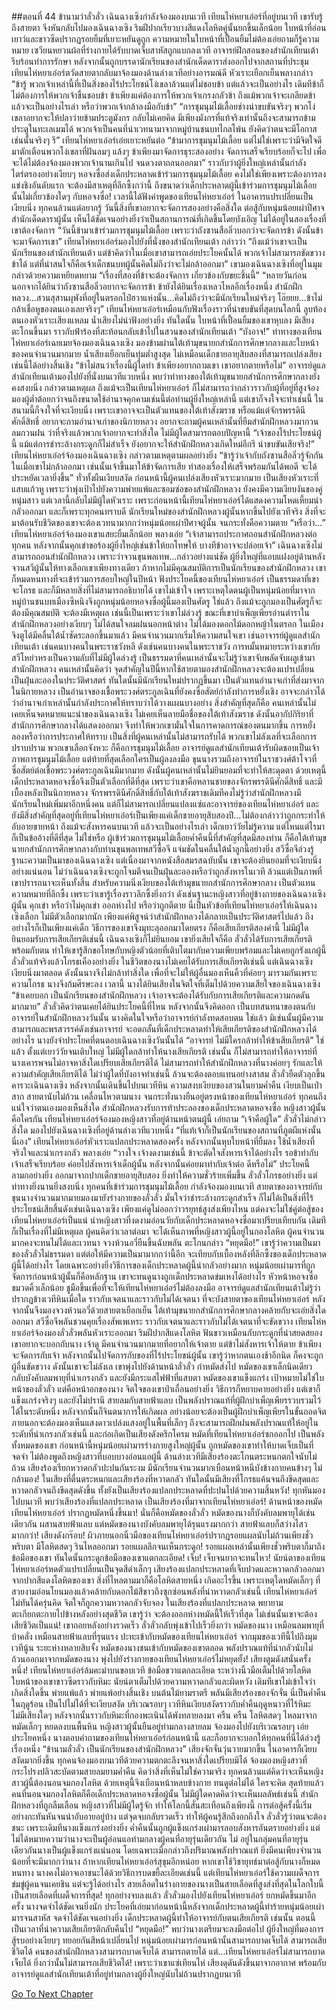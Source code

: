 ##ตอนที่ 44 ข้านามว่าลั่วลั่ว
เฉินฉางเซิงกำลังจ้องมองบนเวที
เทียนไห่หยาเอ๋อร์ที่อยู่บนเวที เขารับรู้ถึงสายตา จึงหันกลับไปมองเฉินฉางเซิง ริมฝีปากเรียวบางสีแดงโลหิตคู่นั้นยกขึ้นเล็กน้อย ใบหน้าที่อ่อนเยาว์และขาวซีดปรากฏรอยยิ้มที่เยาะหยันดูถูก ความหมายในใบหน้าที่เปื้อนยิ้มไม่ต้องเอ่ยถามก็รู้ความหมาย
เซวียนหยวนผ้อที่ร่างกายได้รับบาดเจ็บสาหัสถูกแบกลงเวที อาจารย์ฝึกสอนของสำนักเทียนเต้ารีบร้อนทำการรักษา หลังจากนั้นถูกบรรดานักเรียนของสำนักเด็ดดาราส่งออกไปจากสถานที่ประชุม เทียนไห่หยาเอ๋อร์ตวัดสายตากลับมาจ้องมองด้านล่างเวทีอย่างอารมณ์ดี หัวเราะเยือกเย็นพลางกล่าว “ข้ารู้ พวกเจ้าเหล่านี้ที่เป็นสิ่งของไร้ประโยชน์โง่เขลาล้วนแต่ไม่ชอบข้า แต่แล้วจะเป็นอย่างไร เดิมทีข้าก็ไม่ต้องการให้พวกเจ้าชื่นชอบข้า ข้าเพียงแค่ต้องการให้พวกเจ้าเกรงกลัวข้า ถึงแม้พวกเจ้าจะเกลียดข้าแล้วจะเป็นอย่างไรเล่า หรือว่าพวกเจ้ากล้าลงมือกับข้า”
“การชุมนุมไม้เลื้อยช่างน่าขบขันจริงๆ พวกโง่เขลาอยากจะให้ปลาว่ายข้ามประตูมังกร กลับไม่เคยคิด มีเพียงมังกรที่แท้จริงเท่านั้นถึงจะสามารถข้ามประตูในทะเลเมฆได้ พวกเจ้าเป็นคนที่น่าเวทนามาจากหมู่บ้านชนบทไกลโพ้น ยังคิดว่าตนจะมีโอกาสเช่นนั้นจริงๆ รึ”
เทียนไห่หยาเอ๋อร์เอ่ยเยาะหยันต่อ “ข้ามาการชุมนุมไม้เลื้อย แต่ไม่ใช่เพราะว่ามีจิตใจดีมาตักเตือนพวกโง่เขลาที่ฝันลมๆ แล้งๆ ข้าเพียงมาจัดการธุระสองอย่าง จัดการเสร็จเรียบร้อยก็จะไป เพื่อจะได้ไม่ต้องจ้องมองพวกเจ้านานเกินไป จนดวงตาถลนออกมา”
ราวกับว่าผู้ยิ่งใหญ่เหล่านั้นกำลังไตร่ตรองอย่างเงียบๆ หอจงซื่อส่งเด็กประหลาดเข้าร่วมการชุมนุมไม้เลื้อย คงไม่ใช่เพียงเพราะต้องการลงแข่งชิงอันดับแรก จะต้องมีสาเหตุที่ลึกซึ้งกว่านี้ ถึงขนาดว่าเด็กประหลาดผู้นี้เข้าร่วมการชุมนุมไม้เลื้อยนั้นไม่เกี่ยวข้องใดๆ กับหอจงซื่อ!
เวลานี้ได้ฟังคำพูดของเทียนไห่หยาเอ๋อร์ ในอาคารแปรเปลี่ยนเป็นเงียบนิ่ง ทุกคนล้วนแต่อยากรู้ วันนี้สิ่งที่เขาอยากจะจัดการสองอย่างคือสิ่งใด
ต่อสู้กับหนุ่มน้อยเผ่าปีศาจสำนักเด็ดดาราผู้นั้น เห็นได้ชัดเจนอย่างยิ่งว่าเป็นสถานการณ์ที่เกิดขึ้นโดยบังเอิญ ไม่ได้อยู่ในสองเรื่องที่เขาต้องจัดการ
“วันนี้ข้ามาเข้าร่วมการชุมนุมไม้เลื้อย เพราะว่าถังซานสือลิ่วบอกว่าจะจัดการข้า ดังนั้นข้าจะมาจัดการเขา”
เทียนไห่หยาเอ๋อร์มองไปยังที่นั่งของสำนักเทียนเต้า กล่าวว่า “ถึงแม้ว่าเขาจะเป็นนักเรียนของสำนักเทียนเต้า แต่ข้าคิดว่าในเมื่อเขาสามารถเอ่ยประโยคนั้นได้ พวกเจ้าไม่สามารถขัดขวางข้าได้ แต่ที่น่าสนใจก็คือเจ้าเด็กชนบทผู้นั้นคิดไม่ถึงว่าจะไม่กล้าออกมา”
เขามองเฉินฉางเซิงที่อยู่ในมุม กล่าวด้วยความเหยียดหยาม “เรื่องที่สองที่ข้าจะต้องจัดการ เกี่ยวข้องกับขยะชิ้นนี้”
“หลายวันก่อน นอกจากได้ยินว่าถังซานสือลิ่วอยากจะจัดการข้า ข้ายังได้ยินเรื่องเหลวไหลอีกเรื่องหนึ่ง สำนักฝึกหลวง...สวนสุสานผุพังที่อยู่ในตรอกไป๋ฮวาแห่งนั้น...คิดไม่ถึงว่าจะมีนักเรียนใหม่จริงๆ โอ๊ยยย...ข้าไม่กล้าเชื่อหูของตนเองเลยจริงๆ”
เทียนไห่หยาเอ๋อร์เหมือนกับฟังเรื่องราวที่น่าขบขันที่สุดบนโลกนี้ ลูบท้องตนเองหัวเราะเสียงแหลม น้ำเสียงไม่น่าฟังอย่างยิ่ง
ทันใดนั้น ใบหน้าที่เปื้อนยิ้มของเขาหุบลง มีเสียงตะโกนขึ้นมา ราวกับฟ้าร้องที่สะท้อนกลับเข้าไปในสวนของสำนักเทียนเต้า
“บังอาจ!”
ท่าทางของเทียนไห่หยาเอ๋อร์เฉยเมยจ้องมองเฉินฉางเซิง มองข้ามผ่านใต้เท้ามุขนายกสำนักการศึกษากลางและใบหน้าของคนจำนวนมากมาย น้ำเสียงเยือกเย็นทุ่มต่ำสูงสุด ไม่เหมือนเด็กชายอายุสิบสองที่สามารถเปล่งเสียงเช่นนี้ได้อย่างสิ้นเชิง “ข้าไม่สนว่าเรื่องนี้ผู้ใดทำ ข้าเพียงอยากถามเขา เขาอยากตายหรือไม่”
อาจารย์ดูแลสำนักเทียนเต้ามองไปยังที่นั่งบนเวทีแวบหนึ่ง พบว่าท่าทางของใต้เท้ามุขนายกสำนักการศึกษากลางยังคงสงบนิ่ง
กล่าวตามเหตุผล ถึงแม้จะเป็นเทียนไห่หยาเอ๋อร์ ก็ไม่สามารถว่ากล่าวราวกับผู้ที่อยู่ที่สูงจ้องมองผู้ต่ำต้อยกว่าจนถึงขนาดใช้อำนาจคุกคามเช่นนี้ต่อท่านผู้ยิ่งใหญ่เหล่านี้
แต่เขาก็จงใจจะทำเช่นนี้ ในสนามนี้ก็จงใจที่จะเงียบนิ่ง
เพราะเขาอาจจะเป็นตัวแทนของใต้เท้าสังฆราช หรือแม้แต่จักรพรรดินีศักดิ์สิทธิ์ อยากจะถามอำนาจเก่าของนิกายหลวง อยากจะถามผู้คนเหล่านั้นที่ยืมสำนักฝึกหลวงมากวนลมกวนฝน ว่าที่จริงแล้วพวกเจ้าอยากจะทำสิ่งใด
ไม่มีผู้ใดสามารถตอบปัญหานี้
“เจ้าของไร้ประโยชน์ผู้นี้ แม้แต่การชำระล้างกระดูกก็ไม่สำเร็จ ยังอยากจะให้สำนักฝึกหลวงเกิดใหม่อีกรึ น่าขบขันเสียจริง!”
เทียนไห่หยาเอ๋อร์จ้องมองเฉินฉางเซิง กล่าวตามเหตุตามผลอย่างยิ่ง “ข้ารู้ว่าเจ้ากับถังซานสือลิ่วรู้จักกัน ในเมื่อเขาไม่กล้าออกมา เช่นนั้นเจ้าขึ้นมาให้ข้าจัดการเสีย ทำสองเรื่องให้เสร็จพร้อมกันได้พอดี จะได้ประหยัดเวลายิ่งขึ้น”
ทั่วทั้งผืนเงียบสงัด
ก่อนหน้านี้ผู้คนเปล่งเสียงหัวเราะมากมาย เป็นเสียงหัวเราะที่แสบแก้วหู เพราะว่าพุ่งเป้าไปยังความพ่ายแพ้และซอมซ่อของสำนักฝึกหลวง ยังคงมีความเงียบงันของคู่หนุ่มสาว
แต่เวลานี้กลับไม่มีผู้ใดหัวเราะ เพราะก่อนหน้านี้เทียนไห่หยาเอ๋อร์ได้แสดงความโหดเหี้ยมน่ากลัวออกมา และก็เพราะทุกคนทราบดี นักเรียนใหม่ของสำนักฝึกหลวงผู้นั้นหากขึ้นไปยังเวทีจริง สิ่งที่จะมาต้อนรับชีวิตของเขาจะต้องเวทนามากกว่าหนุ่มน้อยเผ่าปีศาจผู้นั้น จนกระทั่งคือความตาย
“หรือว่า...”
เทียนไห่หยาเอ๋อร์จ้องมองเขาแสยะยิ้มเล็กน้อย พลางเอ่ย “เจ้าสามารถประกาศถอนสำนักฝึกหลวงต่อทุกคน หลังจากนั้นคุกเข่าขอร้องผู้ยิ่งใหญ่เช่นข้าให้ยกโทษให้ บางทีข้าอาจจะปล่อยเจ้า”
เฉินฉางเซิงไม่สามารถถอนสำนักฝึกหลวง เพราะว่าจวนขุนพลเทพ...กล่าวอย่างแน่ชัด ผู้ยิ่งใหญ่ที่แอบแฝงอยู่ด้านหลังจวนสวีผู้นั้นให้ทางเลือกเขาเพียงทางเดียว ถ้าหากไม่มีคุณสมบัติการเป็นนักเรียนของสำนักฝึกหลวง เขาก็หมดหนทางที่จะเข้าร่วมการสอบใหญ่ในปีหน้า
ฟังประโยคนี้ของเทียนไห่หยาเอ๋อร์ เป็นธรรมดาที่เขาจะโกรธ และก็มีหลายสิ่งที่ไม่สามารถอธิบายได้
เขาไม่เข้าใจ
เพราะเหตุใดตนผู้เป็นหนุ่มน้อยที่มาจากหมู่บ้านชนบทเมืองซีหนิงจึงถูกหนุ่มน้อยหอจงซื่อผู้นี้มองเป็นศัตรู ใช่แล้ว ถึงแม้จะถูกมองเป็นศัตรูก็จะต้องมีคุณสมบัติ จะต้องมีเหตุผล
เช่นนี้เป็นเพราะว่าเขาไม่ล่วงรู้ ขณะที่เขาบำเพ็ญเพียรอ่านตำราในสำนักฝึกหลวงอย่างเงียบๆ ไม่ได้สนใจลมฝนนอกหน้าต่าง ไม่ได้มองดอกไม้ดอกหญ้าในตรอก ในเมืองจิงตูได้มีคลื่นใต้น้ำซัดระลอกขึ้นมาแล้ว มีคนจำนวนมากเริ่มให้ความสนใจเขา เช่นอาจารย์ผู้ดูแลสำนักเทียนเต้า เช่นคนบางคนในพระราชวังหลี ดังเช่นคนบางคนในพระราชวัง
การหมั้นหมายระหว่างเขากับสวีโหย่วหรงเป็นความลับที่ไม่มีผู้ใดล่วงรู้ เป็นธรรมดาที่คนเหล่านั้นจะไม่รู้ว่าเขาจับพลัดจับผลูเข้ามาสำนักฝึกหลวง คนเหล่านั้นคิดว่า จุดสำคัญในปีนี้หากใช้สายตามองสำนักฝึกหลวงจะต้องแปรเปลี่ยนเป็นฝุ่นละอองในประวัติศาสตร์ ทันใดนั้นมีนักเรียนใหม่ปรากฏขึ้นมา เป็นตัวแทนอำนาจเก่าที่ส่งมาจากในนิกายหลวง เป็นอำนาจของเชื้อพระวงศ์ตระกูลเฉินที่ยังคงซื่อสัตย์กำลังทำการหยั่งเชิง อาจจะกล่าวได้ว่าอำนาจเก่าเหล่านั้นกำลังประกาศให้ทราบว่าได้วางแผนบางอย่าง สิ่งสำคัญที่สุดก็คือ คนเหล่านั้นไม่เคยเห็นจดหมายแนะนำของเฉินฉางเซิง ไม่เคยเห็นลายมือชื่อของใต้เท้าสังฆราช ดังนั้นอากัปกิริยาที่สำนักการศึกษากลางได้แสดงออกมา จึงทำให้พวกเขามั่นใจในการคาดการณ์ของตนมากขึ้น
การหยั่งลองหรือว่าการประกาศให้ทราบ เป็นสิ่งที่ผู้คนเหล่านั้นไม่สามารถรับได้ พวกเขาไม่ลังเลที่จะเลือกการปราบปราม พวกเขาเลือกจังหวะ ก็คือการชุมนุมไม้เลื้อย อาจารย์ดูแลสำนักเทียนเต้ารับผิดชอบเป็นเจ้าภาพการชุมนุมไม้เลื้อย แต่ท้ายที่สุดเลือกใครเป็นผู้ลงลงมือ
ขุนนางรวมถึงอาจารย์ในราชวงศ์ต้าโจวที่ซื่อสัตย์ต่อเชื้อพระวงศ์ตระกูลเฉินมีมากมาย ดังนั้นผู้คนเหล่านั้นไม่ยินยอมที่จะทำให้สะดุดตา ด้วยเหตุนี้เด็กประหลาดหอจงซื่อจึงเป็นตัวเลือกที่ดีที่สุด เพราะว่าเขาคือหลานชายของจักรพรรดินีศักดิ์สิทธิ์ และมีเบื้องหลังเป็นนิกายหลวง
จักรพรรดินีศักดิ์สิทธิ์กับใต้เท้าสังฆราชเดิมทีคงไม่รู้ว่าสำนักฝึกหลวงมีนักเรียนใหม่เพิ่มมาอีกหนึ่งคน แต่ก็ไม่สามารถเปลี่ยนแปลงแซ่และอาจารย์ของเทียนไห่หยาเอ๋อร์ และยังมีสิ่งสำคัญที่สุดอยู่ที่เทียนไห่หยาเอ๋อร์เป็นเพียงแค่เด็กชายอายุสิบสองปี...ไม่ต้องกล่าวว่าถูกกระทำให้อับอายขายหน้า ถึงแม้จะสังหารคนบนเวที แล้วจะเป็นอย่างไรเล่า
เด็กเยาว์วัยไม่รู้ความ แต่ไหนแต่ไรมาก็เป็นข้ออ้างที่ดีที่สุด ไม่ใช่หรือ
ผู้เข้าร่วมการชุมนุมไม้เลื้อยค่ำคืนนี้ที่สำคัญที่สุดมีสองท่าน ก็คือใต้เท้ามุขนายกสำนักการศึกษากลางกับท่านขุนพลเทพสวีซื่อจี แจ่มชัดในคลื่นใต้น้ำลูกนี้อย่างยิ่ง สวีซื่อจีล่วงรู้ฐานะความเป็นมาของเฉินฉางเซิง แต่เนื่องมาจากหนังสือสมรสฉบับนั้น เขาจะต้องยินยอมที่จะเงียบนิ่งอย่างแน่นอน ไม่ว่าเฉินฉางเซิงจะถูกโจมตีจนเป็นฝุ่นละอองหรือว่าถูกสังหารในเวที ล้วนแต่เป็นภาพที่เขาปรารถนาจะเห็นทั้งสิ้น สำหรับความนิ่งเงียบของใต้เท้ามุขนายกสำนักการศึกษากลาง เป็นตัวแทนความหมายที่ลึกซึ้ง เพราะว่าเขารู้เรื่องราวลึกซึ้งยิ่งกว่า
ดังเช่นฐานะหญิงสาวที่อยู่ข้างกายของเฉินฉางเซิงผู้นั้น
คุกเข่า หรือว่าไม่คุกเข่า ออกห่างไป หรือว่าถูกตีตาย นี่เป็นหัวข้อที่เทียนไห่หยาเอ๋อร์ให้เฉินฉางเซิงเลือก ไม่มีตัวเลือกมากนัก เพียงแค่พิสูจน์ว่าสำนักฝึกหลวงได้กลายเป็นประวัติศาสตร์ไปแล้ว ถึงอย่างไรก็เป็นเพียงแค่เด็ก วิธีการของเขาจึงมุทะลุออกมาโดยตรง ก็คือเสียเกียรติสองคำนี้
ไม่มีผู้ใดยินยอมรับการเสียเกียรติเช่นนี้ เฉินฉางเซิงก็ไม่ยินยอม เขายิ่งเสียใจก็คือ ลั่วลั่วได้รับการเสียเกียรติพร้อมกับตน ทำให้เขารู้สึกขอโทษกับหญิงตัวน้อยที่เติบโตมากับความเพียบพร้อมและไม่เคยถูกรังแกผู้นี้
ลั่วลั่วแท้จริงแล้วโกรธเคืองอย่างยิ่ง ในชีวิตของนางไม่เคยได้รับการเสียเกียรติเช่นนี้ แต่เฉินฉางเซิงเงียบนิ่งมาตลอด ดังนั้นนางจึงไม่กล้าทำสิ่งใด เพื่อที่จะไม่ให้ผู้อื่นมองเห็นคิ้วที่ค่อยๆ มารวมกันเพราะความโกรธ นางจึงก้มศีรษะลง
เวลานี้ นางได้ยินเสียงในจิตใจที่เต็มไปด้วยความเสียใจของเฉินฉางเซิง
“ข้าเคยบอก เป็นนักเรียนของสำนักฝึกหลวง เจ้าอาจจะต้องได้รับกับการเสียเกียรติและความกดดันมากมาย”
ลั่วลั่วคิดว่าตนเคยได้ยินประโยคนี้ที่ไหน หลังจากนั้นจึงคิดออก เป็นบทสนทนาของตนกับอาจารย์ในสำนักฝึกหลวงวันนั้น นางคิดในใจหรือว่าอาจารย์กำลังทดสอบตน ใช่แล้ว มิเช่นนั้นผู้มีความสามารถและพรสวรรค์ดังเช่นอาจารย์ จะอดกลั้นที่เด็กประหลาดทำให้เสียเกียรติของสำนักฝึกหลวงได้อย่างไร
นางยังจำประโยคที่ตนตอบเฉินฉางเซิงวันนั้นได้
“อาจารย์ ไม่มีใครกล้าทำให้ข้าเสียเกียรติ”
ใช่แล้ว ตั้งแต่เยาว์วัยจนเติบใหญ่ ไม่มีผู้ใดกล้าทำให้นางเสียเกียรติ เช่นนั้น ก็ไม่สามารถทำให้อาจารย์ที่นางเคารพจนไม่อาจหาสิ่งใดเปรียบเสียเกียรติได้ ไม่สามารถทำให้สำนักฝึกหลวงที่นางค่อยๆ รักและให้ความสำคัญเสียเกียรติได้ ไม่ว่าผู้ใดที่บังอาจทำเช่นนี้ ล้วนจะต้องตอบแทนอย่างสาสม
ลั่วลั่วยืดตัวลุกขึ้น คารวะเฉินฉางเซิง หลังจากนั้นเดินขึ้นไปบนเวทีหิน
ความสงบเงียบของสวนในยามค่ำคืน เงียบเป็นเป่าสาก สายตานับไม่ถ้วน เคลื่อนไหวตามนาง
จนกระทั่งนางยืนอยู่ตรงหน้าของเทียนไห่หยาเอ๋อร์ ทุกคนถึงแน่ใจว่าตนเองมองเห็นสิ่งใด
สำนักฝึกหลวงรับการท้าประลองของเด็กประหลาดหอจงซื่อ
หญิงสาวผู้นั้นคือใครกัน
เทียนไห่หยาเอ๋อร์จ้องมองหญิงสาวที่อยู่ด้านหน้าตนผู้นี้ เอ่ยถาม “เจ้าคือผู้ใด”
ลั่วลั่วไม่กล่าวสิ่งใด มองไปยังเฉินฉางเซิงที่อยู่ด้านล่างเวทีแวบหนึ่ง
“ที่แท้เจ้าก็เป็นนักเรียนของสถานที่ภูตผีแห่งนั้นนี่เอง”
เทียนไห่หยาเอ๋อร์หัวเราะแปลกประหลาดสองครั้ง หลังจากนั้นหุบใบหน้าที่ยิ้มลง ใช้น้ำเสียงที่จริงใจและน่าเกรงกลัว พลางเอ่ย “วางใจ เจ้างดงามเช่นนี้ ข้าจะตัดใจสังหารเจ้าได้อย่างไร รอข้าทำกับเจ้าเสร็จเรียบร้อย ค่อยไปสังหารเจ้าเด็กผู้นั้น หลังจากนั้นค่อยมาทำกับเจ้าต่อ ดีหรือไม่”
ประโยคนี้ลามกอย่างยิ่ง ออกมาจากปากเด็กชายอายุสิบสอง ยิ่งทำให้ความชั่วร้ายเพิ่มขึ้น
ลั่วลั่วโกรธอย่างยิ่ง แต่ท่าทางยิ่งนานยิ่งสงบนิ่ง
ทุกคนที่เข้าร่วมการชุมนุมไม้เลื้อย กำลังจ้องมองบนเวที สายตาของอาจารย์กับขุนนางจำนวนมากมายมองมายังร่างกายของลั่วลั่ว มั่นใจว่าชำระล้างกระดูกสำเร็จ ก็ไม่ได้เป็นสิ่งที่ไร้ประโยชน์เสียสิ้นดังเช่นเฉินฉางเซิง เพียงแค่ดูไม่ออกว่าวรยุทธ์สูงส่งเพียงไหน แต่คงจะไม่ใช่คู่ต่อสู้ของเทียนไห่หยาเอ๋อร์เป็นแน่
นำหญิงสาวที่งดงามอ่อนวัยกับเด็กประหลาดหอจงซื่อมาเปรียบเทียบกัน เดิมทีก็เป็นเรื่องที่ไม่มีเหตุผล
ผู้คนคิดว่าเวลาต่อมา จะได้เห็นภาพที่หญิงสาวผู้นี้อยู่ในกองโลหิต ผู้คนจำนวนมากคงจะทนไม่ได้และเวทนา
จวงห้วนอวี่ยืนขึ้นฉับพลัน ตะโกนกล่าว “หยุดมือ!”
เขารู้ว่าความเป็นมาของลั่วลั่วไม่ธรรมดา แต่ต่อให้มีความเป็นมามากกว่านี้อีก จะเทียบกับเบื้องหลังที่ลึกซึ้งของเด็กประหลาดผู้นี้ได้อย่างไร โดยเฉพาะอย่างยิ่งวิธีการของเด็กประหลาดผู้นี้น่ากลัวอย่างมาก หนุ่มน้อยเผ่ามารที่ถูกจัดการก่อนหน้าผู้นั้นก็คือหลักฐาน เขาจะทนดูนางถูกเด็กประหลาดข่มเหงได้อย่างไร
หัวหน้าหอจงซื่อขมวดคิ้วเล็กน้อย ชูมือขึ้นเพื่อที่จะให้เทียนไห่หยาเอ๋อร์ไม่ต้องลงมือ อาจารย์ดูแลสำนักเทียนเต้าไม่รู้ว่าปรากฏข้างเวทีหินเมื่อใด ราวกับเจตนาและราวกับไม่ได้เจตนา ที่จะบังสายตาของเทียนไห่หยาเอ๋อร์ หลังจากนั้นจึงมองจวงห้วนอวี่ด้วยสายตาเยือกเย็น
ใต้เท้ามุขนายกสำนักการศึกษากลางคล้ายกับจะเอ่ยสิ่งใดออกมา สวีซื่อจีพลันชวนคุยเรื่องสัพเพเหระ ราวกับเจตนาและราวกับไม่ได้เจตนาที่จะขัดขวาง
เทียนไห่หยาเอ๋อร์จ้องมองลั่วลั่วพลันหัวเราะออกมา ริมฝีปากสีแดงโลหิต ฟันขาวเหมือนกับกระดูกที่น่าสยดสยอง
เขาอยากจะบอกกับนาง เจ้าดู มีคนจำนวนมากมายที่อยากให้เจ้าตาย แต่ข้าไม่สังหารเจ้าให้ตาย ข้าเพียงจะจัดการกับเจ้า หลังจากนั้นไปจัดการกับของที่ไร้ประโยชน์ผู้นั้น
เขารู้ว่าหากตนเองช้าอีกนิด ก็คงจะถูกผู้อื่นขัดขวาง ดังนั้นเขาจะไม่ลังเล
เขาพุ่งไปยังด้านหน้าลั่วลั่ว กำหมัดส่งไป
หมัดของเขาเล็กนิดเดียว กลับบังคับลมพายุที่น่าเกรงกลัว และยังมีกระแสไฟฟ้าที่แสบตา
หมัดของเขาแข็งแกร่ง เป้าหมายไม่ใช่ใบหน้าของลั่วลั่ว แต่คือหน้าอกของนาง
จิตใจของเขาป่าเถื่อนอย่างยิ่ง วิธีการก็หยาบคายอย่างยิ่ง แต่เขาก็แข็งแกร่งจริงๆ และยังไม่ปรานี
สายลมกับสายฟ้าแลบ เป็นพลังปราณแท้ที่ผู้ฝึกบำเพ็ญเพียรรวบรวมไว้ได้ในระดับหนึ่ง หลังจากนั้นก็จินตนาการให้เกิดผล อย่างน้อยจะต้องเป็นผู้ฝึกบำเพ็ญเพียรในขั้นถอดจิต ภายนอกจะต้องมองเห็นแสงดาวเปล่งแสงอยู่ในพื้นที่เล็กๆ ถึงจะสามารถฝึกฝนพลังปราณแท้ให้อยู่ในระดับที่น่าเกรงกลัวเช่นนี้ และก่อเกิดเป็นเสียงดังครึกโครม
หมัดที่เทียนไห่หยาเอ๋อร์ชกออกไป เป็นพลังทั้งหมดของเขา
ก่อนหน้านี้หนุ่มน้อยเผ่ามารร่างกายสูงใหญ่ผู้นั้น ถูกหมัดของเขาทำให้บาดเจ็บเป็นที่จดจำ ไม่ต้องพูดถึงหญิงสาวที่บอบบางอ่อนแอผู้นี้
ด้านล่างเวทีมีเสียงร้องตะโกนตระหนกตกใจนับไม่ถ้วน เสียงร้องเรียกหวาดกลัวปะปนกันระงม มีนักเรียนจำนวนมากเบือนหน้าหนีบังข้างกายคนข้างๆ ไม่กล้ามอง!
ในเสียงที่ตื่นตระหนกและเสียงร้องที่หวาดกลัว ทันใดนั้นมีเสียงที่โกรธแค้นจนถึงขีดสุดและหวาดกลัวจนถึงขีดสุดดังขึ้น ทั้งยังเป็นเสียงร้องแปลกประหลาดที่ปะปนไปด้วยความสิ้นหวัง!
ทุกหันมองไปบนเวที พบว่าเสียงร้องที่แปลกประหลาด เป็นเสียงร้องที่มาจากเทียนไห่หยาเอ๋อร์!
ด้านหน้าของหมัดเทียนไห่หยาเอ๋อร์ ปรากฏหมัดหนึ่งขึ้นมา!
นั่นก็คือหมัดของลั่วลั่ว
หมัดของนางก็บังคับลมพายุได้เช่นเดียวกัน ผสานสายฟ้าแลบ แต่หมัดของนางบังคับลมพายุได้รุนแรงมากกว่า สายฟ้าแลบก็สว่างไสวมากกว่า!
เสียงดังกร๊อบ!
ผิวภายนอกนิ้วมือของเทียนไห่หยาเอ๋อร์ปรากฏรอยแผลนับไม่ถ้วนเพียงชั่วพริบตา มีโลหิตสดๆ รินไหลออกมา รอยแผลลึกจนเห็นกระดูก!
รอยแผลเหล่านั้นเพียงชั่วพริบตาก็มาถึงข้อมือของเขา ทันใดนั้นกระดูกข้อมือของเขาแตกละเอียด!
เจ็บ! เจ็บจนยากจะทนไหว!
นัยน์ตาของเทียนไห่หยาเอ๋อร์หดตัวแปรเปลี่ยนเป็นจุดสีดำเล็กๆ เสียงร้องแปลกประหลาดที่เจ็บปวดและหวาดกลัวออกมาจากปากสีแดงโลหิตของเขา
สิ่งที่ไหลตามมาก็คือโลหิตสายหนึ่ง
เกิดอะไรขึ้น
เพราะเหตุใดหมัดเล็กๆ ที่สวยงามอ่อนโยนมองแล้วคล้ายกับดอกไม้สีขาวถึงซุกซ่อนพลังที่น่าหวาดกลัวเช่นนี้
เทียนไห่หยาเอ๋อร์ไม่ทันได้ครุ่นคิด จิตใจก็ถูกความหวาดกลัวจับจอง ในเสียงร้องที่แปลกประหลาด พยายามตะเกียกตะกายไปข้างหลังอย่างสุดชีวิต
เขารู้ว่า จะต้องออกห่างหมัดนี้ให้เร็วที่สุด ไม่เช่นนั้นเขาจะต้องเสียชีวิตเป็นแน่!
เขาถอยหลังอย่างรวดเร็ว ลั่วลั่วกลับพุ่งเข้าไปเร็วยิ่งกว่า
หมัดของนาง เหมือนลมพายุที่บ้าคลั่ง เหมือนสายฟ้าแลบที่รุนแรง ปะทะเข้ากับหมัดของเทียนไห่หยาเอ๋อร์
จากมุมของเวทีนี้ไปถึงมุมเวทีนู้น ระยะห่างหลายสิบจั้ง หมัดของนางชนเข้ากับหมัดของเขาตลอด
พลังปราณแท้ที่น่ากลัวนับไม่ถ้วนออกมาจากหมัดของนาง พุ่งไปยังร่างกายของเทียนไห่หยาเอ๋อร์ไม่หยุดยั้ง!
เสียงตูมดังสนั่นครั้งหนึ่ง!
เทียนไห่หยาเอ๋อร์ล้มคะมำบนขอบเวที ข้อมือขวาแตกละเอียด ระหว่างนิ้วมือเต็มไปด้วยโลหิต
ใบหน้าของเขาขาวซีดราวกับหิมะ นัยน์ตาเต็มไปด้วยความหวาดกลัวและผิดหวัง
เดิมทีเขาไม่เข้าใจว่าเกิดสิ่งใดขึ้น พ่ายแพ้แล้ว พ่ายแพ้อย่างสิ้นเชิง
บนต้นไม้ยามราตรี พลันมีเสียงร้องของจักจั่น
นี่เป็นค่ำคืนในฤดูร้อน เป็นไปไม่ได้ที่จะเงียบสงัด
บริเวณรอบๆ เวทีหินเงียบสงัดราวกับค่ำคืนฤดูหนาวที่ไร้หิมะ ไม่มีเสียงใดๆ
หลังจากนั้นราวกับหิมะที่กองพะเนินได้พังทลายลงมา
ครืน ครืน
โลหิตสดๆ ไหลมาจากหมัดเล็กๆ หยดลงบนพื้นหิน
หญิงสาวผู้นั้นยืนอยู่ท่ามกลางสายลม จ้องมองไปยังบริเวณรอบๆ เอ่ยประโยคหนึ่ง
นางตอบคำถามของเทียนไห่หยาเอ๋อร์ก่อนหน้านี้ และก็อยากจะบอกให้ทุกคนที่นี่ได้ล่วงรู้เรื่องหนึ่ง
“ข้านามลั่วลั่ว เป็นนักเรียนของสำนักฝึกหลวง”
เสียงจักจั่นวุ่นวายมากขึ้น ในอาคารก็เงียบสงัดมากยิ่งขึ้น ทุกคนจ้องมองบนเวทีด้วยความตกตะลึงจนหาสิ่งใดเปรียบมิได้ จ้องมองหญิงสาวที่กระโปรงปลิวสะบัดตามสายลมยามค่ำคืน คิดว่าสิ่งที่เห็นไม่ใช่ความจริง ทุกคนล้วนแต่คิดว่าจะเห็นหญิงสาวผู้นี้ต้องนอนจมกองโลหิต ด้วยเหตุนี้จึงเบือนหน้าหลบข้างกาย ทนดูต่อไม่ได้ ใครจะคิด สุดท้ายแล้วคนที่นอนจมกองโลหิตก็คือเด็กประหลาดหอจงซื่อผู้นั้น
ไม่มีผู้ใดคาดคิดว่าจะเห็นผลลัพธ์เช่นนี้
สำนักฝึกหลวงที่ถูกลืมเลือน หญิงสาวที่ไม่มีผู้ใดรู้จัก ทำให้โลกนี้สั่นสะเทือนถึงเพียงนี้
การต่อสู้ครั้งนี้เริ่มอย่างกะทันหันจนน่าอับอายอยู่บ้าง แต่จุดจบกลับรวดเร็ว ทำให้ผู้คนรู้สึกถึงอกถึงใจ
ลั่วลั่วรู้ว่าตนจะต้องชนะ เพราะเดิมทีนางแข็งแกร่งอย่างยิ่ง ค่ำคืนนั้นถูกผู้แข็งแกร่งเผ่ามารลอบสังหารอันตรายอย่างยิ่ง แต่ไม่ได้หมายความว่านางจะเป็นผู้อ่อนแอท่ามกลางผู้คนที่อายุรุ่นเดียวกัน ไม่ อยู่ในกลุ่มคนที่อายุรุ่นเดียวกันนางเป็นผู้แข็งแกร่งแน่นอน โดยเฉพาะเมื่อกล่าวถึงปริมาณพลังปราณแท้ ยิ่งมีคนเพียงจำนวนน้อยที่จะมีมากกว่านาง
ถ้าหากเทียนไห่หยาเอ๋อร์สุขุมอีกหน่อย หากเขาใช้วิชายุทธ์มาต่อสู้กับนางก็หมดหนทาง นางคงไม่อาจเอาชนะได้ด้วยวิธีการบดขยี้ละเอียดเช่นนี้ แต่เทียนไห่หยาเอ๋อร์ใช้ความเผด็จการข่มขู่ผู้คนจนเคยชิน แต่จะรู้ได้อย่างไร สายเลือดในร่างกายของนางเป็นสายเลือดที่สูงส่งที่สุดในโลกใบนี้ เป็นสายเลือดที่เผด็จการที่สุด!
ทุกอย่างจบลงแล้ว
ลั่วลั่วมองไปยังเทียนไห่หยาเอ๋อร์ ยกหมัดขึ้นมาอีกครั้ง
นางจดจำได้ชัดเจนยิ่งนัก ประโยคที่เอ่ยมาก่อนหน้านี้หลังจากเด็กประหลาดผู้นี้ทำร้ายหนุ่มน้อยเผ่ามารจนสาหัส จดจำได้ชัดเจนอย่างยิ่ง เด็กประหลาดผู้นี้ทำให้อาจารย์กับตนเสียเกียรติ เช่นนั้น ตอนนี้เป็นเวลาที่นำความเสียเกียรติกลับคืนไป
“หยุดมือ!”
พบว่านางเตรียมจะลงมือต่อไป ผู้ยิ่งใหญ่ที่มองการสู้รบอย่างเงียบๆ ทยอยกันสีหน้าเปลี่ยนไป
หนุ่มน้อยเผ่ามารก่อนหน้านั้นสามารถบาดเจ็บได้ สามารถเสียชีวิตได้ คนของสำนักฝึกหลวงสามารถบาดเจ็บได้ สามารถตายได้ แต่...เทียนไห่หยาเอ๋อร์ไม่สามารถบาดเจ็บได้ ยิ่งกว่านั้นไม่สามารถเสียชีวิตได้!
เพราะว่าเขาแซ่เทียนไห่
เสียงดุดันดังขึ้นมาจากอากาศ พร้อมกับอาจารย์ดูแลสำนักเทียนเต้าที่อยู่ท่ามกลางผู้ยิ่งใหญ่นับไม่ถ้วนปรากฏบนเวที




[Go To Next Chapter]( ./46.md)